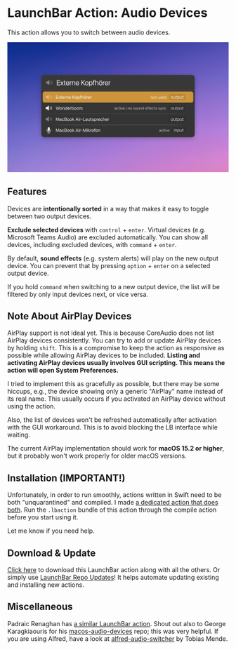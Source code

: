 # LaunchBar Action: Audio Devices

This action allows you to switch between audio devices. 

<img src="01.jpg" width="802"/>

## Features

Devices are **intentionally sorted** in a way that makes it easy to toggle between two output devices. 

**Exclude selected devices** with `control` + `enter`. Virtual devices (e.g. Microsoft Teams Audio) are excluded automatically. You can show all devices, including excluded devices, with `command` + `enter`.

By default, **sound effects** (e.g. system alerts) will play on the new output device. You can prevent that by pressing `option` + `enter` on a selected output device.

If you hold `command` when switching to a new output device, the list will be filtered by only input devices next, or vice versa.

## Note About AirPlay Devices

AirPlay support is not ideal yet. This is because CoreAudio does not list AirPlay devices consistently. You can try to add or update AirPlay devices by holding `shift`. This is a compromise to keep the action as responsive as possible while allowing AirPlay devices to be included. **Listing and activating AirPlay devices usually involves GUI scripting. This means the action will open System Preferences.** 

I tried to implement this as gracefully as possible, but there may be some hiccups, e.g., the device showing only a generic "AirPlay" name instead of its real name. This usually occurs if you activated an AirPlay device without using the action.

Also, the list of devices won't be refreshed automatically after activation with the GUI workaround. This is to avoid blocking the LB interface while waiting.

The current AirPlay implementation should work for **macOS 15.2 or higher**, but it probably won't work properly for older macOS versions.

## Installation (IMPORTANT!)

Unfortunately, in order to run smoothly, actions written in Swift need to be both "unquarantined" and compiled. I made [a dedicated action that does both](https://github.com/Ptujec/LaunchBar/tree/master/Compile-Swift-Action#readme). Run the `.lbaction` bundle of this action through the compile action before you start using it.

Let me know if you need help.  

## Download & Update

[Click here](https://github.com/Ptujec/LaunchBar/archive/refs/heads/master.zip) to download this LaunchBar action along with all the others. Or simply use [LaunchBar Repo Updates](https://github.com/Ptujec/LaunchBar/tree/master/LB-Repo-Updates#launchbar-repo-updates-action)! It helps automate updating existing and installing new actions.

## Miscellaneous

Padraic Renaghan has [a similar LaunchBar action](https://renaghan.com/launchbar/switch-audio/). Shout out also to George Karagkiaouris for his [macos-audio-devices](https://github.com/karaggeorge/macos-audio-devices) repo; this was very helpful. If you are using Alfred, have a look at [alfred-audio-switcher](https://github.com/TobiasMende/alfred-audio-switcher) by Tobias Mende.

